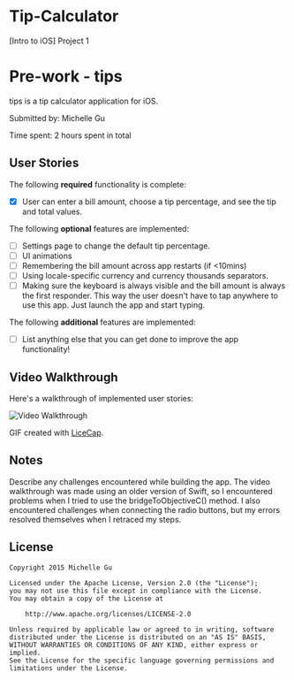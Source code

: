 # Tip-Calculator
[Intro to iOS] Project 1

# Pre-work - tips

tips is a tip calculator application for iOS.

Submitted by: Michelle Gu

Time spent: 2 hours spent in total

## User Stories

The following **required** functionality is complete:
* [X] User can enter a bill amount, choose a tip percentage, and see the tip and total values.

The following **optional** features are implemented:
* [ ] Settings page to change the default tip percentage.
* [ ] UI animations
* [ ] Remembering the bill amount across app restarts (if <10mins)
* [ ] Using locale-specific currency and currency thousands separators.
* [ ] Making sure the keyboard is always visible and the bill amount is always the first responder. This way the user doesn't have to tap anywhere to use this app. Just launch the app and start typing.

The following **additional** features are implemented:

- [ ] List anything else that you can get done to improve the app functionality!

## Video Walkthrough 

Here's a walkthrough of implemented user stories:

<img src='http://imgur.com/rhPeS5q' title='http://imgur.com/rhPeS5q' width='' alt='Video Walkthrough' />

GIF created with [LiceCap](http://www.cockos.com/licecap/).

## Notes

Describe any challenges encountered while building the app.
The video walkthrough was made using an older version of Swift, so I encountered problems when I tried to use the bridgeToObjectiveC() method. I also encountered challenges when connecting the radio buttons, but my errors resolved themselves when I retraced my steps.

## License

    Copyright 2015 Michelle Gu

    Licensed under the Apache License, Version 2.0 (the "License");
    you may not use this file except in compliance with the License.
    You may obtain a copy of the License at

        http://www.apache.org/licenses/LICENSE-2.0

    Unless required by applicable law or agreed to in writing, software
    distributed under the License is distributed on an "AS IS" BASIS,
    WITHOUT WARRANTIES OR CONDITIONS OF ANY KIND, either express or implied.
    See the License for the specific language governing permissions and
    limitations under the License.
